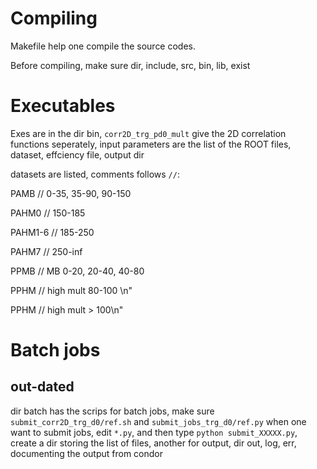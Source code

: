 # Compiling
Makefile help one compile the source codes.

Before compiling, make sure dir, include, src, bin, lib, exist
# Executables 
Exes are in the dir bin, `corr2D_trg_pd0_mult` give the 2D correlation functions seperately,
input parameters are the list of the ROOT files, dataset, effciency file, output dir

datasets are listed, comments follows `//`:

PAMB    // 0-35, 35-90, 90-150

PAHM0   // 150-185

PAHM1-6 // 185-250

PAHM7   // 250-inf

PPMB    // MB 0-20, 20-40, 40-80

PPHM    // high mult 80-100 \n"

PPHM    // high mult > 100\n"

# Batch jobs
## out-dated

dir batch has the scrips for batch jobs, make sure `submit_corr2D_trg_d0/ref.sh` and `submit_jobs_trg_d0/ref.py`
when one want to submit jobs, edit `*.py`, and then type `python submit_XXXXX.py`, create a dir storing the list of files, another for output,
dir out, log, err, documenting the output from condor

